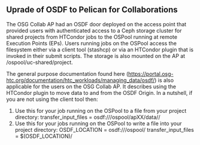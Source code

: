 ## Uprade of OSDF to Pelican for Collaborations

The OSG Collab AP had an OSDF door deployed on the access point that provided users with authenticated access to a Ceph storage cluster for shared projects from HTCondor jobs to the OSPool running at remote Execution Points (EPs). Users running jobs on the OSPool access the filesystem either via a client tool (stashcp) or via an HTCondor plugin that is invoked in their submit scripts. The storage is also mounted on the AP at /ospool/uc-shared/project. 

The general purpose documentation found here (https://portal.osg-htc.org/documentation/htc_workloads/managing_data/osdf/) is also applicable for the users on the OSG Collab AP. It describes using the HTCondor plugin to move data to and from the OSDF Origin. 
In a nutshell, if you are not using the client tool then:

  1. Use this for your job running on the OSPool to a file from your project directory:
  transfer_input_files = osdf:///ospool/apXX/data/<username>/<file>
  2. Use this for your jobs running on the OSPool to write a file into your project directory:
  OSDF_LOCATION = osdf:///ospool/
  transfer_input_files = $(OSDF_LOCATION)/<file>



